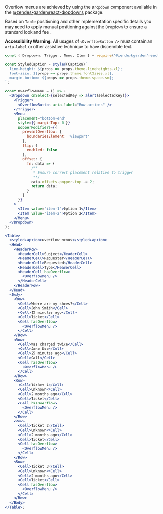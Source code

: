 Overflow menus are achieved by using the `Dropdown` component available in
the [@zendeskgarden/react-dropdowns](https://garden.zendesk.com/react-components/dropdowns/)
package.

Based on `Table` positioning and other implementation specific details you may need
to apply manual positioning against the `Dropdown` to ensure a standard look and feel.

**Accessibility Warning:** All usages of `<OverflowButton />` must contain an `aria-label`
or other assistive technique to have discernible text.

```jsx
const { Dropdown, Trigger, Menu, Item } = require('@zendeskgarden/react-dropdowns/src');

const StyledCaption = styled(Caption)`
  line-height: ${props => props.theme.lineHeights.xl};
  font-size: ${props => props.theme.fontSizes.xl};
  margin-bottom: ${props => props.theme.space.sm};
`;

const OverflowMenu = () => (
  <Dropdown onSelect={selectedKey => alert(selectedKey)}>
    <Trigger>
      <OverflowButton aria-label="Row actions" />
    </Trigger>
    <Menu
      placement="bottom-end"
      style={{ marginTop: 0 }}
      popperModifiers={{
        preventOverflow: {
          boundariesElement: 'viewport'
        },
        flip: {
          enabled: false
        },
        offset: {
          fn: data => {
            /**
             * Ensure correct placement relative to trigger
             **/
            data.offsets.popper.top -= 2;
            return data;
          }
        }
      }}
    >
      <Item value="item-1">Option 1</Item>
      <Item value="item-2">Option 2</Item>
    </Menu>
  </Dropdown>
);

<Table>
  <StyledCaption>Overflow Menus</StyledCaption>
  <Head>
    <HeaderRow>
      <HeaderCell>Subject</HeaderCell>
      <HeaderCell>Requester</HeaderCell>
      <HeaderCell>Requested</HeaderCell>
      <HeaderCell>Type</HeaderCell>
      <HeaderCell hasOverflow>
        <OverflowMenu />
      </HeaderCell>
    </HeaderRow>
  </Head>
  <Body>
    <Row>
      <Cell>Where are my shoes?</Cell>
      <Cell>John Smith</Cell>
      <Cell>15 minutes ago</Cell>
      <Cell>Ticket</Cell>
      <Cell hasOverflow>
        <OverflowMenu />
      </Cell>
    </Row>
    <Row>
      <Cell>Was charged twice</Cell>
      <Cell>Jane Doe</Cell>
      <Cell>25 minutes ago</Cell>
      <Cell>Call</Cell>
      <Cell hasOverflow>
        <OverflowMenu />
      </Cell>
    </Row>
    <Row>
      <Cell>Ticket 1</Cell>
      <Cell>Unknown</Cell>
      <Cell>2 months ago</Cell>
      <Cell>Ticket</Cell>
      <Cell hasOverflow>
        <OverflowMenu />
      </Cell>
    </Row>
    <Row>
      <Cell>Ticket 2</Cell>
      <Cell>Unknown</Cell>
      <Cell>2 months ago</Cell>
      <Cell>Ticket</Cell>
      <Cell hasOverflow>
        <OverflowMenu />
      </Cell>
    </Row>
    <Row>
      <Cell>Ticket 3</Cell>
      <Cell>Unknown</Cell>
      <Cell>2 months ago</Cell>
      <Cell>Ticket</Cell>
      <Cell hasOverflow>
        <OverflowMenu />
      </Cell>
    </Row>
  </Body>
</Table>;
```
